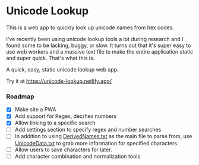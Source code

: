 # Unicode Lookup

This is a web app to quickly look up unicode names from hex codes.

I've recently been using unicode lookup tools a lot during research and I found some to be lacking, buggy, or slow.
It turns out that it's super easy to use web workers and a massive text file to make the entire application static and super quick.
That's what this is.

A quick, easy, static unicode lookup web app.

Try it at https://unicode-lookup.netlify.app/

### Roadmap
- [x] Make site a PWA
- [x] Add support for Regex, dec/hex numbers
- [x] Allow linking to a specific search
- [ ] Add settings section to specify regex and number searches
- [ ] In addition to using [DerivedNames.txt](https://www.unicode.org/Public/UCD/latest/ucd/extracted/DerivedName.txt) as the main file to parse from, use [UnicodeData.txt](https://www.unicode.org/Public/UCD/latest/ucd/UnicodeData.txt) to grab more information for specified characters.
- [ ] Allow users to save characters for later.
- [ ] Add character combination and normalization tools